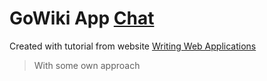 # GoWiki App [Chat](https://img.shields.io/discord/471408727233265684?color=green&logo=EME&style=plastic)

Created with tutorial from website [Writing Web Applications](https://go.dev/doc/articles/wiki/)

> With some own approach
